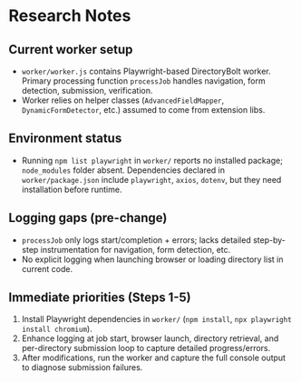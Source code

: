# Research Notes

## Current worker setup
- `worker/worker.js` contains Playwright-based DirectoryBolt worker. Primary processing function `processJob` handles navigation, form detection, submission, verification.
- Worker relies on helper classes (`AdvancedFieldMapper`, `DynamicFormDetector`, etc.) assumed to come from extension libs.

## Environment status
- Running `npm list playwright` in `worker/` reports no installed package; `node_modules` folder absent. Dependencies declared in `worker/package.json` include `playwright`, `axios`, `dotenv`, but they need installation before runtime.

## Logging gaps (pre-change)
- `processJob` only logs start/completion + errors; lacks detailed step-by-step instrumentation for navigation, form detection, etc.
- No explicit logging when launching browser or loading directory list in current code.

## Immediate priorities (Steps 1-5)
1. Install Playwright dependencies in `worker/` (`npm install`, `npx playwright install chromium`).
2. Enhance logging at job start, browser launch, directory retrieval, and per-directory submission loop to capture detailed progress/errors.
3. After modifications, run the worker and capture the full console output to diagnose submission failures.
